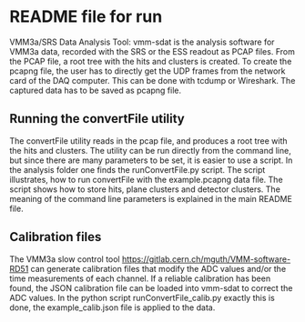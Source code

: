 # README file for run

VMM3a/SRS Data Analysis Tool: 
vmm-sdat is the analysis software for VMM3a data, recorded with the SRS or the ESS readout as PCAP files. From the PCAP file, a root tree with the hits and clusters is created. To create the pcapng file, the user has to directly get the UDP frames from the network card of the DAQ computer. This can be done with tcdump or Wireshark. The captured data has to be saved as pcapng file.

## Running the convertFile utility
The convertFile utility reads in the pcap file, and produces a root tree with the hits and clusters. The utility can be run directly from the command line, but since there are many parameters to be set, it is easier to use a script. In the analysis folder one finds the runConvertFile.py script. The script illustrates, how to run convertFile with the example.pcapng data file. The script shows how to store hits, plane clusters and detector clusters. The meaning of the command line parameters is explained in the main README file. 

## Calibration files
The VMM3a slow control tool https://gitlab.cern.ch/mguth/VMM-software-RD51 can generate calibration files that modify the ADC values and/or the time measurements of each channel. If a reliable calibration has been found, the JSON calibration file can be loaded into vmm-sdat to correct the ADC values. In the python script runConvertFile_calib.py exactly this is done, the example_calib.json file is applied to the data.

